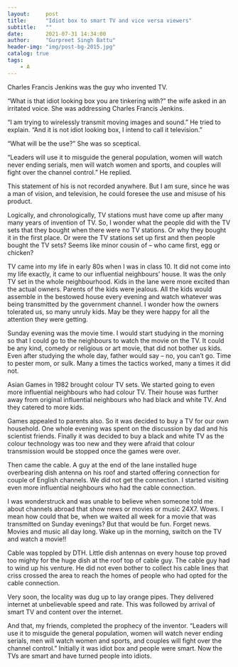 ```yaml
---
layout:     post
title:      "Idiot box to smart TV and vice versa viewers"
subtitle:   ""
date:       2021-07-31 14:34:00
author:     "Gurpreet Singh Battu"
header-img: "img/post-bg-2015.jpg"
catalog: true
tags:
    - A
---
```


Charles Francis Jenkins was the guy who invented TV.

“What is that idiot looking box you are tinkering with?” the wife asked in an irritated voice. She was addressing Charles Francis Jenkins.

“I am trying to wirelessly transmit moving images and sound.” He tried to explain. “And it is not idiot looking box, I intend to call it television.”

“What will be the use?” She was so sceptical.

“Leaders will use it to misguide the general population, women will watch never ending serials, men will watch women and sports, and couples will fight over the channel control.” He replied.

This statement of his is not recorded anywhere. But I am sure, since he was a man of vision, and television, he could foresee the use and misuse of his product.

Logically, and chronologically, TV stations must have come up after many many years of invention of TV. So, I wonder what the people did with the TV sets that they bought when there were no TV stations. Or why they bought it in the first place. Or were the TV stations set up first and then people bought the TV sets? Seems like minor cousin of – who came first, egg or chicken?

TV came into my life in early 80s when I was in class 10. It did not come into my life exactly, it came to our influential neighbours’ house. It was the only TV set in the whole neighbourhood. Kids in the lane were more excited than the actual owners. Parents of the kids were jealous. All the kids would assemble in the bestowed house every evening and watch whatever was being transmitted by the government channel. I wonder how the owners tolerated us, so many unruly kids. May be they were happy for all the attention they were getting.

Sunday evening was the movie time. I would start studying in the morning so that I could go to the neighbours to watch the movie on the TV. It could be any kind, comedy or religious or art movie, that did not bother us kids. Even after studying the whole day, father would say – no, you can’t go. Time to pester mom, or sulk. Many a times the tactics worked, many a times it did not.

Asian Games in 1982 brought colour TV sets. We started going to even more influential neighbours who had colour TV. Their house was further away from original influential neighbours who had black and white TV. And they catered to more kids.

Games appealed to parents also. So it was decided to buy a TV for our own household. One whole evening was spent on the discussion by dad and his scientist friends. Finally it was decided to buy a black and white TV as the colour technology was too new and they were afraid that colour transmission would be stopped once the games were over.

Then came the cable. A guy at the end of the lane installed huge overbearing dish antenna on his roof and started offering connection for couple of English channels. We did not get the connection. I started visiting even more influential neighbours who had the cable connection.

I was wonderstruck and was unable to believe when someone told me about channels abroad that show news or movies or music 24X7. Wows. I mean how could that be, when we waited all week for a movie that was transmitted on Sunday evenings? But that would be fun. Forget news. Movies and music all day long. Wake up in the morning, switch on the TV and watch a movie!!

Cable was toppled by DTH. Little dish antennas on every house top proved too mighty for the huge dish at the roof top of cable guy. The cable guy had to wind up his venture. He did not even bother to collect his cable lines that criss crossed the area to reach the homes of people who had opted for the cable connection.

Very soon, the locality was dug up to lay orange pipes. They delivered internet at unbelievable speed and rate. This was followed by arrival of smart TV and content over the internet.

And that, my friends, completed the prophecy of the inventor. “Leaders will use it to misguide the general population, women will watch never ending serials, men will watch women and sports, and couples will fight over the channel control.” Initially it was idiot box and people were smart. Now the TVs are smart and have turned people into idiots.
